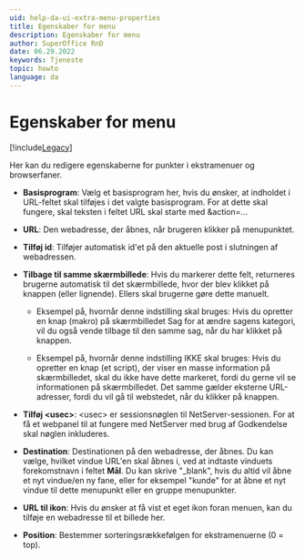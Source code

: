 ```yaml
---
uid: help-da-ui-extra-menu-properties
title: Egenskaber for menu
description: Egenskaber for menu
author: SuperOffice RnD
date: 06.29.2022
keywords: Tjeneste
topic: howto
language: da
---
```


# Egenskaber for menu

[!include[Legacy](../includes/legacy-extra-menus.md)]

Her kan du redigere egenskaberne for punkter i ekstramenuer og browserfaner.

* **Basisprogram**: Vælg et basisprogram her, hvis du ønsker, at indholdet i URL-feltet skal tilføjes i det valgte basisprogram. For at dette skal fungere, skal teksten i feltet URL skal starte med &action=...

* **URL**: Den webadresse, der åbnes, når brugeren klikker på menupunktet.

* **Tilføj id**: Tilføjer automatisk id'et på den aktuelle post i slutningen af webadressen.

* **Tilbage til samme skærmbillede**: Hvis du markerer dette felt, returneres brugerne automatisk til det skærmbillede, hvor der blev klikket på knappen (eller lignende). Ellers skal brugerne gøre dette manuelt.

  * Eksempel på, hvornår denne indstilling skal bruges: Hvis du opretter en knap (makro) på skærmbilledet Sag for at ændre sagens kategori, vil du også vende tilbage til den samme sag, når du har klikket på knappen.

  * Eksempel på, hvornår denne indstilling IKKE skal bruges: Hvis du opretter en knap (et script), der viser en masse information på skærmbilledet, skal du ikke have dette markeret, fordi du gerne vil se informationen på skærmbilledet. Det samme gælder eksterne URL-adresser, fordi du vil gå til webstedet, når du klikker på knappen.

* **Tilføj &lt;usec&gt;**: &lt;usec&gt; er sessionsnøglen til NetServer-sessionen. For at få et webpanel til at fungere med NetServer med brug af Godkendelse skal nøglen inkluderes.

* **Destination**: Destinationen på den webadresse, der åbnes. Du kan vælge, hvilket vindue URL'en skal åbnes i, ved at indtaste vinduets forekomstnavn i feltet **Mål**. Du kan skrive "_blank", hvis du altid vil åbne et nyt vindue/en ny fane, eller for eksempel "kunde" for at åbne et nyt vindue til dette menupunkt eller en gruppe menupunkter.

* **URL til ikon**: Hvis du ønsker at få vist et eget ikon foran menuen, kan du tilføje en webadresse til et billede her.

* **Position**: Bestemmer sorteringsrækkefølgen for ekstramenuerne (0 = top).

